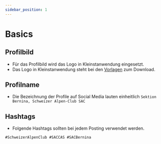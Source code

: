 ```yaml
---
sidebar_position: 1
---
```


# Basics


## Profilbild
* Für das Profilbild wird das Logo in Kleinstanwendung eingesetzt.
* Das Logo in Kleinstanwendung steht bei den [Vorlagen](/cd-manual/vorlagen#kleinstanwendung) zum Download.


## Profilname
* Die Bezeichnung der Profile auf Social Media lauten einheitlich `Sektion Bernina, Schweizer Alpen-Club SAC`


## Hashtags
* Folgende Hashtags sollten bei jedem Posting verwendet werden.
```
#SchweizerAlpenClub #SACCAS #SACBernina
```
